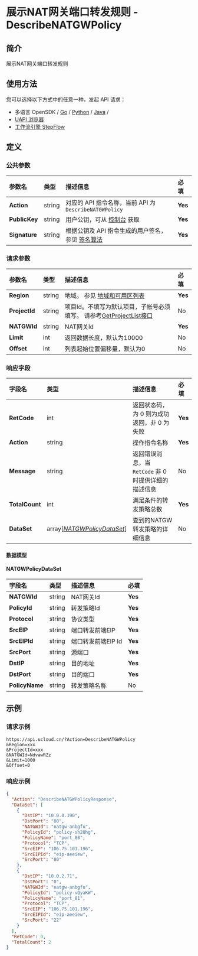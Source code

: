 # 展示NAT网关端口转发规则 - DescribeNATGWPolicy

## 简介

展示NAT网关端口转发规则






## 使用方法

您可以选择以下方式中的任意一种，发起 API 请求：
- 多语言 OpenSDK / [Go](https://github.com/ucloud/ucloud-sdk-go) / [Python](https://github.com/ucloud/ucloud-sdk-python3) / [Java](https://github.com/ucloud/ucloud-sdk-java) /
- [UAPI 浏览器](https://console.ucloud.cn/uapi/detail?id=DescribeNATGWPolicy)
- [工作流引擎 StepFlow](https://console.ucloud.cn/stepflow/manage/)


## 定义

### 公共参数

| 参数名 | 类型 | 描述信息 | 必填 |
|:---|:---|:---|:---|
| **Action**     | string  | 对应的 API 指令名称，当前 API 为 `DescribeNATGWPolicy`                        | **Yes** |
| **PublicKey**  | string  | 用户公钥，可从 [控制台](https://console.ucloud.cn/uapi/apikey) 获取                                             | **Yes** |
| **Signature**  | string  | 根据公钥及 API 指令生成的用户签名，参见 [签名算法](api/summary/signature.md)  | **Yes** |

### 请求参数

| 参数名 | 类型 | 描述信息 | 必填 |
|:---|:---|:---|:---|
| **Region** | string | 地域。 参见 [地域和可用区列表](api/summary/regionlist) |**Yes**|
| **ProjectId** | string | 项目Id。不填写为默认项目，子帐号必须填写。 请参考[GetProjectList接口](api/summary/get_project_list) |No|
| **NATGWId** | string | NAT网关Id |**Yes**|
| **Limit** | int | 返回数据长度，默认为10000 |No|
| **Offset** | int | 列表起始位置偏移量，默认为0 |No|

### 响应字段

| 字段名 | 类型 | 描述信息 | 必填 |
|:---|:---|:---|:---|
| **RetCode** | int | 返回状态码，为 0 则为成功返回，非 0 为失败 |**Yes**|
| **Action** | string | 操作指令名称 |**Yes**|
| **Message** | string | 返回错误消息，当 `RetCode` 非 0 时提供详细的描述信息 |No|
| **TotalCount** | int | 满足条件的转发策略总数 |**Yes**|
| **DataSet** | array[[*NATGWPolicyDataSet*](#NATGWPolicyDataSet)] | 查到的NATGW 转发策略的详细信息 |No|

#### 数据模型


#### NATGWPolicyDataSet

| 字段名 | 类型 | 描述信息 | 必填 |
|:---|:---|:---|:---|
| **NATGWId** | string | NAT网关Id |**Yes**|
| **PolicyId** | string | 转发策略Id |**Yes**|
| **Protocol** | string | 协议类型 |**Yes**|
| **SrcEIP** | string | 端口转发前端EIP |**Yes**|
| **SrcEIPId** | string | 端口转发前端EIP Id |**Yes**|
| **SrcPort** | string | 源端口 |**Yes**|
| **DstIP** | string | 目的地址 |**Yes**|
| **DstPort** | string | 目的端口 |**Yes**|
| **PolicyName** | string | 转发策略名称 |No|

## 示例

### 请求示例
    
```
https://api.ucloud.cn/?Action=DescribeNATGWPolicy
&Region=xxx
&ProjectId=xxx
&NATGWId=NdvawRZz
&Limit=1000
&Offset=0
```

### 响应示例
    
```json
{
  "Action": "DescribeNATGWPolicyResponse",
  "DataSet": [
    {
      "DstIP": "10.0.0.190",
      "DstPort": "80",
      "NATGWId": "natgw-anbgfu",
      "PolicyId": "policy-sh2Qhg",
      "PolicyName": "port_80",
      "Protocol": "TCP",
      "SrcEIP": "106.75.101.196",
      "SrcEIPId": "eip-aeeiew",
      "SrcPort": "80"
    },
    {
      "DstIP": "10.0.2.71",
      "DstPort": "0",
      "NATGWId": "natgw-anbgfu",
      "PolicyId": "policy-vQyaKW",
      "PolicyName": "port_81",
      "Protocol": "TCP",
      "SrcEIP": "106.75.101.196",
      "SrcEIPId": "eip-aeeiew",
      "SrcPort": "22"
    }
  ],
  "RetCode": 0,
  "TotalCount": 2
}
```





